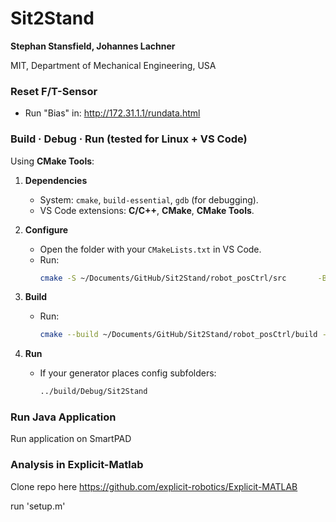 # Sit2Stand

**Stephan Stansfield, Johannes Lachner**  

MIT, Department of Mechanical Engineering, USA  

### Reset F/T-Sensor
- Run "Bias" in:
http://172.31.1.1/rundata.html

### Build · Debug · Run (tested for Linux + VS Code)

Using **CMake Tools**:

1. **Dependencies**
   - System: `cmake`, `build-essential`, `gdb` (for debugging).
   - VS Code extensions: **C/C++**, **CMake**, **CMake Tools**.

2. **Configure**
   - Open the folder with your `CMakeLists.txt` in VS Code.  
   - Run:
     ```bash
     cmake -S ~/Documents/GitHub/Sit2Stand/robot_posCtrl/src       -B ~/Documents/GitHub/Sit2Stand/robot_posCtrl/build       -DCMAKE_BUILD_TYPE=Debug
     ```

3. **Build**
   - Run:
     ```bash
     cmake --build ~/Documents/GitHub/Sit2Stand/robot_posCtrl/build --config Debug
     ```

4. **Run**
   - If your generator places config subfolders:
     ```bash
     ../build/Debug/Sit2Stand
     ```

### Run Java Application
Run application on SmartPAD

### Analysis in Explicit-Matlab
Clone repo here
https://github.com/explicit-robotics/Explicit-MATLAB

run 'setup.m'
